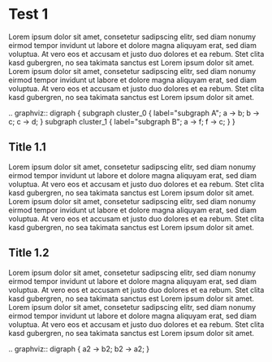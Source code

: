 # Test 1

Lorem ipsum dolor sit amet, consetetur sadipscing elitr, sed diam nonumy eirmod tempor invidunt ut labore et dolore magna aliquyam erat, sed diam voluptua. At vero eos et accusam et justo duo dolores et ea rebum. Stet clita kasd gubergren, no sea takimata sanctus est Lorem ipsum dolor sit amet. Lorem ipsum dolor sit amet, consetetur sadipscing elitr, sed diam nonumy eirmod tempor invidunt ut labore et dolore magna aliquyam erat, sed diam voluptua. At vero eos et accusam et justo duo dolores et ea rebum. Stet clita kasd gubergren, no sea takimata sanctus est Lorem ipsum dolor sit amet.

.. graphviz::
    digraph {
      subgraph cluster_0 {
        label="subgraph A";
        a -> b;
        b -> c;
        c -> d;
      }
      subgraph cluster_1 {
        label="subgraph B";
        a -> f;
        f -> c;
      }
    }

## Title 1.1

Lorem ipsum dolor sit amet, consetetur sadipscing elitr, sed diam nonumy eirmod tempor invidunt ut labore et dolore magna aliquyam erat, sed diam voluptua. At vero eos et accusam et justo duo dolores et ea rebum. Stet clita kasd gubergren, no sea takimata sanctus est Lorem ipsum dolor sit amet. Lorem ipsum dolor sit amet, consetetur sadipscing elitr, sed diam nonumy eirmod tempor invidunt ut labore et dolore magna aliquyam erat, sed diam voluptua. At vero eos et accusam et justo duo dolores et ea rebum. Stet clita kasd gubergren, no sea takimata sanctus est Lorem ipsum dolor sit amet.

<div class="graph" id="graph2">
<div class="cygraph big" id="cy2">
<script language="javascript">cytoscape_data_cy2 = [
{'data': {'id': 'a'}, 'classes':['yo']},
{'data': {'id': 'b'}, 'classes':['yo']},
{'data': {'id': 'edge0', 'source': 'a', 'target': 'b'}},
{'data': {'id': 'edge1', 'source': 'b', 'target': 'a'}},
{'data': {'id': 'a-a', 'parent': 'a'}, 'classes':['yo2']},
{'data': {'id': 'a-b', 'parent': 'a'}, 'classes':['yo2']}
];
</script>
</div>
</div>

## Title 1.2

Lorem ipsum dolor sit amet, consetetur sadipscing elitr, sed diam nonumy eirmod tempor invidunt ut labore et dolore magna aliquyam erat, sed diam voluptua. At vero eos et accusam et justo duo dolores et ea rebum. Stet clita kasd gubergren, no sea takimata sanctus est Lorem ipsum dolor sit amet. Lorem ipsum dolor sit amet, consetetur sadipscing elitr, sed diam nonumy eirmod tempor invidunt ut labore et dolore magna aliquyam erat, sed diam voluptua. At vero eos et accusam et justo duo dolores et ea rebum. Stet clita kasd gubergren, no sea takimata sanctus est Lorem ipsum dolor sit amet.

.. graphviz::
    digraph {
      a2 -> b2;
      b2 -> a2;
    }
